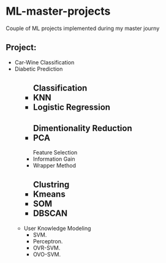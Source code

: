 # ML-master-projects
Couple of ML projects implemented during my master journy 


## Project: 
<ul>
<li>
Car-Wine Classification
<li>
Diabetic Prediction
<ul>
  <ul>
  <h2> Classification
  <li>
  KNN
  <li>
  Logistic Regression
  </ul>
  <ul>
  <h2> Dimentionality Reduction
  <li>
  PCA 
  </ul>
  <ul>
  Feature Selection
  <li>
  Information Gain
  <li>
  Wrapper Method
  </ul>
  <ul>
  <h2>Clustring
  <li>
  Kmeans
  <li>
  SOM
  <li>
  DBSCAN
  </ul>
<li>
User Knowledge Modeling
  <ul>
  <li>
  SVM.
  <li>
  Perceptron.
  <li>
  OVR-SVM.
  <li>
  OVO-SVM.
  </ul>
</ul>
